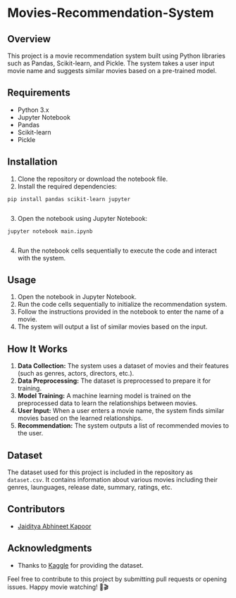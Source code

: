 # Movies-Recommendation-System


  <h2>Overview</h2>

  <p>This project is a movie recommendation system built using Python libraries such as Pandas, Scikit-learn, and Pickle. The system takes a user input movie name and suggests similar movies based on a pre-trained model.</p>

  <h2>Requirements</h2>

  <ul>
    <li>Python 3.x</li>
    <li>Jupyter Notebook</li>
    <li>Pandas</li>
    <li>Scikit-learn</li>
    <li>Pickle</li>
  </ul>

  <h2>Installation</h2>

  <ol>
    <li>Clone the repository or download the notebook file.</li>
    <li>Install the required dependencies:</li>
  </ol>

  <pre><code>pip install pandas scikit-learn jupyter
  </code></pre>

  <ol start="3">
    <li>Open the notebook using Jupyter Notebook:</li>
  </ol>

  <pre><code>jupyter notebook main.ipynb
  </code></pre>

  <ol start="4">
    <li>Run the notebook cells sequentially to execute the code and interact with the system.</li>
  </ol>

  <h2>Usage</h2>

  <ol>
    <li>Open the notebook in Jupyter Notebook.</li>
    <li>Run the code cells sequentially to initialize the recommendation system.</li>
    <li>Follow the instructions provided in the notebook to enter the name of a movie.</li>
    <li>The system will output a list of similar movies based on the input.</li>
  </ol>

  <h2>How It Works</h2>

  <ol>
    <li><strong>Data Collection:</strong> The system uses a dataset of movies and their features (such as genres, actors, directors, etc.).</li>
    <li><strong>Data Preprocessing:</strong> The dataset is preprocessed to prepare it for training.</li>
    <li><strong>Model Training:</strong> A machine learning model is trained on the preprocessed data to learn the relationships between movies.</li>
    <li><strong>User Input:</strong> When a user enters a movie name, the system finds similar movies based on the learned relationships.</li>
    <li><strong>Recommendation:</strong> The system outputs a list of recommended movies to the user.</li>
  </ol>

  <h2>Dataset</h2>

  <p>The dataset used for this project is included in the repository as <code>dataset.csv</code>. It contains information about various movies including their genres, launguages, release date, summary, ratings, etc.</p>

 
<h2>Contributors</h2>

  <ul>
    <li><a href="https://github.com/JAK0707">Jaiditya Abhineet Kapoor</a></li>
  </ul>

 <h2>Acknowledgments</h2>

  <ul>
    <li>Thanks to <a href="https://www.kaggle.com/datasets/ahsanaseer/top-rated-tmdb-movies-10k">Kaggle</a> for providing the dataset.</li>
  </ul>

  <p>Feel free to contribute to this project by submitting pull requests or opening issues. Happy movie watching! 🍿🎬</p>
